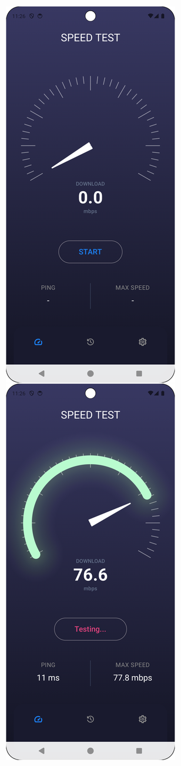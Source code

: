 ![theme_preview](https://github.com/amirdorri/speedTestApp/blob/master/app/src/main/res/drawable/first.png)
![theme_preview](https://github.com/amirdorri/speedTestApp/blob/master/app/src/main/res/drawable/second.png)
